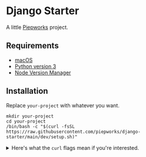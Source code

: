 # Django Starter

A little [Piepworks](https://piep.works) project.

## Requirements

- [macOS](https://www.apple.com/macos/)
- [Python version 3](https://www.python.org/downloads/)
- [Node Version Manager](https://github.com/nvm-sh/nvm)

## Installation

Replace `your-project` with whatever you want.

```shell
mkdir your-project
cd your-project
/bin/bash -c "$(curl -fsSL https://raw.githubusercontent.com/piepworks/django-starter/main/dev/setup.sh)"
```

<details>
<summary>Here's what the <code>curl</code> flags mean if you're interested.</summary>
  <ul>
    <li><code>-f</code> = "Fail fast with no output at all on server errors."</li>
    <li><code>-s</code> = "Silent or quiet mode."</li>
    <li><code>-S</code> = "When used with -s, --silent, it makes curl show an error message if it fails."</li>
    <li><code>-L</code> = "If the server reports that the requested page has moved to a different location (indicated with a Location: header and a 3XX response code), this option will make curl redo the request on the new place."</li>
  </ul>
</details>
